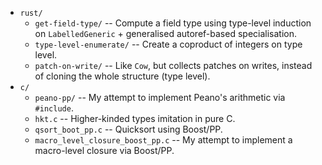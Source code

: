  - `rust/`
   - `get-field-type/` -- Compute a field type using type-level induction on `LabelledGeneric` + generalised autoref-based specialisation.
   - `type-level-enumerate/` -- Create a coproduct of integers on type level.
   - `patch-on-write/` -- Like `Cow`, but collects patches on writes, instead of cloning the whole structure (type level).
 - `c/`
   - `peano-pp/` -- My attempt to implement Peano's arithmetic via `#include`.
   - `hkt.c` -- Higher-kinded types imitation in pure C.
   - `qsort_boot_pp.c` -- Quicksort using Boost/PP.
   - `macro_level_closure_boost_pp.c` -- My attempt to implement a macro-level closure via Boost/PP.
